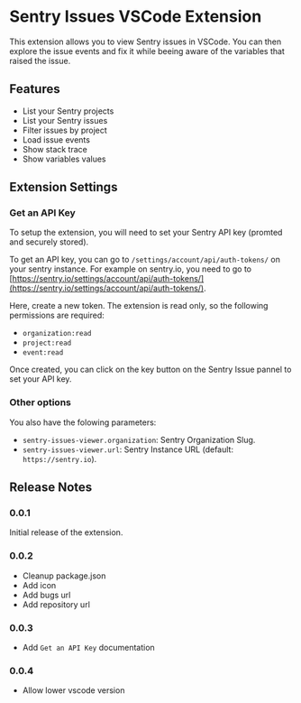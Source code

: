 # Sentry Issues VSCode Extension

This extension allows you to view Sentry issues in VSCode.
You can then explore the issue events and fix it while beeing aware of the variables that raised the issue.

## Features

- List your Sentry projects
- List your Sentry issues
- Filter issues by project
- Load issue events
- Show stack trace
- Show variables values

## Extension Settings

### Get an API Key

To setup the extension, you will need to set your Sentry API key (promted and securely stored).

To get an API key, you can go to `/settings/account/api/auth-tokens/` on your sentry instance.
For example on sentry.io, you need to go to [https://sentry.io/settings/account/api/auth-tokens/](https://sentry.io/settings/account/api/auth-tokens/).

Here, create a new token. The extension is read only, so the following permissions are required:

- `organization:read`
- `project:read`
- `event:read`

Once created, you can click on the key button on the Sentry Issue pannel to set your API key.

### Other options

You also have the folowing parameters:

- `sentry-issues-viewer.organization`: Sentry Organization Slug.
- `sentry-issues-viewer.url`: Sentry Instance URL (default: `https://sentry.io`).

## Release Notes

### 0.0.1

Initial release of the extension.

### 0.0.2

- Cleanup package.json
- Add icon
- Add bugs url
- Add repository url

### 0.0.3

- Add `Get an API Key` documentation

### 0.0.4

- Allow lower vscode version
